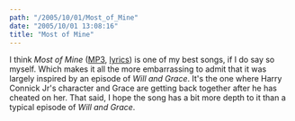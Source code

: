 ```yaml
---
path: "/2005/10/01/Most_of_Mine" 
date: "2005/10/01 13:08:16" 
title: "Most of Mine" 
---
```

<p>I think <cite>Most of Mine</cite> (<a href="http://music.randomchaos.com/mp3s/scott_reynen/most_of_mine.mp3">MP3</a>, <a href="http://music.randomchaos.com/lyrics/scott_reynen/most_of_mine">lyrics</a>) is one of my best songs, if I do say so myself. Which makes it all the more embarrassing to admit that it was largely inspired by an episode of <cite>Will and Grace</cite>. It's the one where Harry Connick Jr's character and Grace are getting back together after he has cheated on her. That said, I hope the song has a bit more depth to it than a typical episode of <cite>Will and Grace</cite>.</p>